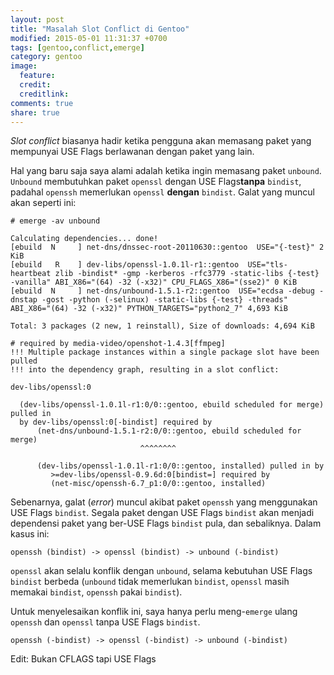 ```yaml
---
layout: post
title: "Masalah Slot Conflict di Gentoo"
modified: 2015-05-01 11:31:37 +0700
tags: [gentoo,conflict,emerge]
category: gentoo
image:
  feature: 
  credit: 
  creditlink: 
comments: true
share: true
---
```


*Slot conflict* biasanya hadir ketika pengguna akan memasang paket yang mempunyai USE Flags berlawanan dengan paket yang lain. 

Hal yang baru saja saya alami adalah ketika ingin memasang paket `unbound`. `Unbound` membutuhkan paket `openssl` dengan USE Flags**tanpa** `bindist`, padahal `openssh` memerlukan `openssl` **dengan** `bindist`. Galat yang muncul akan seperti ini:

    # emerge -av unbound
    
    Calculating dependencies... done!
    [ebuild  N     ] net-dns/dnssec-root-20110630::gentoo  USE="{-test}" 2 KiB
    [ebuild   R    ] dev-libs/openssl-1.0.1l-r1::gentoo  USE="tls-heartbeat zlib -bindist* -gmp -kerberos -rfc3779 -static-libs {-test} -vanilla" ABI_X86="(64) -32 (-x32)" CPU_FLAGS_X86="(sse2)" 0 KiB
    [ebuild  N     ] net-dns/unbound-1.5.1-r2::gentoo  USE="ecdsa -debug -dnstap -gost -python (-selinux) -static-libs {-test} -threads" ABI_X86="(64) -32 (-x32)" PYTHON_TARGETS="python2_7" 4,693 KiB
    
    Total: 3 packages (2 new, 1 reinstall), Size of downloads: 4,694 KiB
    
    # required by media-video/openshot-1.4.3[ffmpeg]
    !!! Multiple package instances within a single package slot have been pulled
    !!! into the dependency graph, resulting in a slot conflict:
    
    dev-libs/openssl:0
    
      (dev-libs/openssl-1.0.1l-r1:0/0::gentoo, ebuild scheduled for merge) pulled in 
      by dev-libs/openssl:0[-bindist] required by
          (net-dns/unbound-1.5.1-r2:0/0::gentoo, ebuild scheduled for merge)
                                 ^^^^^^^^                                                                                                                    
                                 
          (dev-libs/openssl-1.0.1l-r1:0/0::gentoo, installed) pulled in by
             >=dev-libs/openssl-0.9.6d:0[bindist=] required by
             (net-misc/openssh-6.7_p1:0/0::gentoo, installed)

Sebenarnya, galat (*error*) muncul akibat paket `openssh` yang menggunakan USE Flags `bindist`. Segala paket dengan USE Flags `bindist` akan menjadi dependensi paket yang ber-USE Flags `bindist` pula, dan sebaliknya. Dalam kasus ini:

```
openssh (bindist) -> openssl (bindist) -> unbound (-bindist)
```

`openssl` akan selalu konflik dengan `unbound`, selama kebutuhan USE Flags `bindist` berbeda (`unbound` tidak memerlukan `bindist`, `openssl` masih memakai `bindist`, `openssh` pakai `bindist`).

Untuk menyelesaikan konflik ini, saya hanya perlu meng-`emerge` ulang `openssh` dan `openssl` tanpa USE Flags `bindist`.

```
openssh (-bindist) -> openssl (-bindist) -> unbound (-bindist)
```

Edit: Bukan CFLAGS tapi USE Flags
